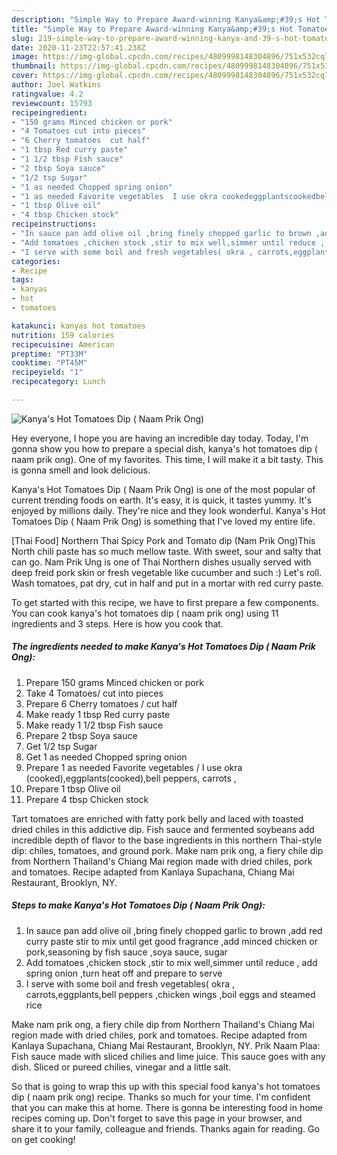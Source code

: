 ```yaml
---
description: "Simple Way to Prepare Award-winning Kanya&amp;#39;s Hot Tomatoes Dip ( Naam Prik Ong)"
title: "Simple Way to Prepare Award-winning Kanya&amp;#39;s Hot Tomatoes Dip ( Naam Prik Ong)"
slug: 219-simple-way-to-prepare-award-winning-kanya-and-39-s-hot-tomatoes-dip-naam-prik-ong
date: 2020-11-23T22:57:41.238Z
image: https://img-global.cpcdn.com/recipes/4809998148304896/751x532cq70/kanyas-hot-tomatoes-dip-naam-prik-ong-recipe-main-photo.jpg
thumbnail: https://img-global.cpcdn.com/recipes/4809998148304896/751x532cq70/kanyas-hot-tomatoes-dip-naam-prik-ong-recipe-main-photo.jpg
cover: https://img-global.cpcdn.com/recipes/4809998148304896/751x532cq70/kanyas-hot-tomatoes-dip-naam-prik-ong-recipe-main-photo.jpg
author: Joel Watkins
ratingvalue: 4.2
reviewcount: 15793
recipeingredient:
- "150 grams Minced chicken or pork"
- "4 Tomatoes cut into pieces"
- "6 Cherry tomatoes  cut half"
- "1 tbsp Red curry paste"
- "1 1/2 tbsp Fish sauce"
- "2 tbsp Soya sauce"
- "1/2 tsp Sugar"
- "1 as needed Chopped spring onion"
- "1 as needed Favorite vegetables  I use okra cookedeggplantscookedbell peppers carrots "
- "1 tbsp Olive oil"
- "4 tbsp Chicken stock"
recipeinstructions:
- "In sauce pan add olive oil ,bring finely chopped garlic to brown ,add red curry paste stir to mix until get good fragrance ,add minced chicken or pork,seasoning by fish sauce ,soya sauce, sugar"
- "Add tomatoes ,chicken stock ,stir to mix well,simmer until reduce , add spring onion ,turn heat off and prepare to serve"
- "I serve with some boil and fresh vegetables( okra , carrots,eggplants,bell peppers ,chicken wings ,boil eggs and steamed rice"
categories:
- Recipe
tags:
- kanyas
- hot
- tomatoes

katakunci: kanyas hot tomatoes 
nutrition: 159 calories
recipecuisine: American
preptime: "PT33M"
cooktime: "PT45M"
recipeyield: "1"
recipecategory: Lunch

---
```



![Kanya&#39;s Hot Tomatoes Dip ( Naam Prik Ong)](https://img-global.cpcdn.com/recipes/4809998148304896/751x532cq70/kanyas-hot-tomatoes-dip-naam-prik-ong-recipe-main-photo.jpg)

Hey everyone, I hope you are having an incredible day today. Today, I'm gonna show you how to prepare a special dish, kanya&#39;s hot tomatoes dip ( naam prik ong). One of my favorites. This time, I will make it a bit tasty. This is gonna smell and look delicious.

Kanya&#39;s Hot Tomatoes Dip ( Naam Prik Ong) is one of the most popular of current trending foods on earth. It's easy, it is quick, it tastes yummy. It's enjoyed by millions daily. They're nice and they look wonderful. Kanya&#39;s Hot Tomatoes Dip ( Naam Prik Ong) is something that I've loved my entire life.

[Thai Food] Northern Thai Spicy Pork and Tomato dip (Nam Prik Ong)This North chili paste has so much mellow taste. With sweet, sour and salty that can go. Nam Prik Ung is one of Thai Northern dishes usually served with deep freid pork skin or fresh vegetable like cucumber and such :) Let&#39;s roll. Wash tomatoes, pat dry, cut in half and put in a mortar with red curry paste.


To get started with this recipe, we have to first prepare a few components. You can cook kanya&#39;s hot tomatoes dip ( naam prik ong) using 11 ingredients and 3 steps. Here is how you cook that.

<!--inarticleads1-->

##### The ingredients needed to make Kanya&#39;s Hot Tomatoes Dip ( Naam Prik Ong):

1. Prepare 150 grams Minced chicken or pork
1. Take 4 Tomatoes/ cut into pieces
1. Prepare 6 Cherry tomatoes / cut half
1. Make ready 1 tbsp Red curry paste
1. Make ready 1 1/2 tbsp Fish sauce
1. Prepare 2 tbsp Soya sauce
1. Get 1/2 tsp Sugar
1. Get 1 as needed Chopped spring onion
1. Prepare 1 as needed Favorite vegetables / I use okra (cooked),eggplants(cooked),bell peppers, carrots ,
1. Prepare 1 tbsp Olive oil
1. Prepare 4 tbsp Chicken stock


Tart tomatoes are enriched with fatty pork belly and laced with toasted dried chiles in this addictive dip. Fish sauce and fermented soybeans add incredible depth of flavor to the base ingredients in this northern Thai-style dip: chiles, tomatoes, and ground pork. Make nam prik ong, a fiery chile dip from Northern Thailand&#39;s Chiang Mai region made with dried chiles, pork and tomatoes. Recipe adapted from Kanlaya Supachana, Chiang Mai Restaurant, Brooklyn, NY. 

<!--inarticleads2-->

##### Steps to make Kanya&#39;s Hot Tomatoes Dip ( Naam Prik Ong):

1. In sauce pan add olive oil ,bring finely chopped garlic to brown ,add red curry paste stir to mix until get good fragrance ,add minced chicken or pork,seasoning by fish sauce ,soya sauce, sugar
1. Add tomatoes ,chicken stock ,stir to mix well,simmer until reduce , add spring onion ,turn heat off and prepare to serve
1. I serve with some boil and fresh vegetables( okra , carrots,eggplants,bell peppers ,chicken wings ,boil eggs and steamed rice


Make nam prik ong, a fiery chile dip from Northern Thailand&#39;s Chiang Mai region made with dried chiles, pork and tomatoes. Recipe adapted from Kanlaya Supachana, Chiang Mai Restaurant, Brooklyn, NY. Prik Naam Plaa: Fish sauce made with sliced chilies and lime juice. This sauce goes with any dish. Sliced or pureed chilies, vinegar and a little salt. 

So that is going to wrap this up with this special food kanya&#39;s hot tomatoes dip ( naam prik ong) recipe. Thanks so much for your time. I'm confident that you can make this at home. There is gonna be interesting food in home recipes coming up. Don't forget to save this page in your browser, and share it to your family, colleague and friends. Thanks again for reading. Go on get cooking!
